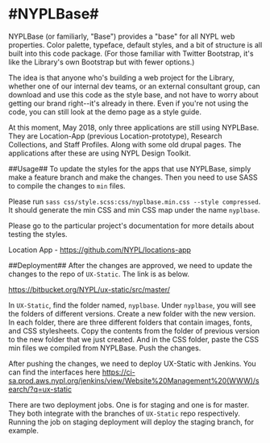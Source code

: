 #NYPLBase#
========
NYPLBase (or familiarly, "Base") provides a "base" for all NYPL web properties. Color palette, typeface, default styles, and a bit of structure is all built into this code package. (For those familiar with Twitter Bootstrap, it's like the Library's own Bootstrap but with fewer options.) 

The idea is that anyone who's building a web project for the Library, whether one of our internal dev teams, or an external consultant group, can download and use this code as the style base, and not have to worry about getting our brand right--it's already in there. Even if you're not using the code, you can still look at the demo page as a style guide.

At this moment, May 2018, only three applications are still using NYPLBase. They are Location-App (previous Location-prototype), Research Collections, and Staff Profiles. Along with some old drupal pages. The applications after these are using NYPL Design Toolkit.

##Usage##
To update the styles for the apps that use NYPLBase, simply make a feature branch and make the changes. Then you need to use SASS to compile the changes to `min` files.

Please run
`sass css/style.scss:css/nyplbase.min.css --style compressed`. It should generate the min CSS and min CSS map under the name `nyplbase`.

Please go to the particular project's documentation for more details about testing the styles.

Location App - https://github.com/NYPL/locations-app

##Deployment##
After the changes are approved, we need to update the changes to the repo of `UX-Static`. The link is as below.

https://bitbucket.org/NYPL/ux-static/src/master/

In `UX-Static`, find the folder named, `nyplbase`. Under `nyplbase`, you will see the folders of different versions. Create a new folder with the new version. In each folder, there are three different folders that contain images, fonts, and CSS stylesheets. Copy the contents from the folder of previous version to the new folder that we just created. And in the CSS folder, paste the CSS min files we compiled from NYPLBase. Push the changes.

After pushing the changes, we need to deploy UX-Static with Jenkins. You can find the interfaces here
https://ci-sa.prod.aws.nypl.org/jenkins/view/Website%20Management%20(WWW)/search/?q=ux-static

There are two deployment jobs. One is for staging and one is for master. They both integrate with the branches of `UX-Static` repo respectively. Running the job on staging deployment will deploy the staging branch, for example.

